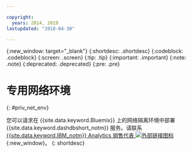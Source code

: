 ```yaml
---

copyright:
  years: 2014, 2019
lastupdated: "2018-04-30"

---
```


<!-- Attribute definitions --> 
{:new_window: target="_blank"}
{:shortdesc: .shortdesc}
{:codeblock: .codeblock}
{:screen: .screen}
{:tip: .tip}
{:important: .important}
{:note: .note}
{:deprecated: .deprecated}
{:pre: .pre}

# 专用网络环境
{: #priv_net_env}

您可以请求在 {{site.data.keyword.Bluemix}} 上的网络隔离环境中部署 {{site.data.keyword.dashdbshort_notm}} 服务。请联系 [{{site.data.keyword.IBM_notm}} Analytics 销售代表 ![外部链接图标](../../icons/launch-glyph.svg "外部链接图标")](https://www.ibm.com/connect/ibm/us/en/?lnk=fcw){:new_window}。
{: shortdesc}
